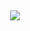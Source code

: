 ## 
<p align="center">
  <img src="https://readme-typing-svg.demolab.com?font=Pacifico&size=40&duration=2500&pause=1000&color=0066FF&center=true&vCenter=true&width=700&lines=Stav+Aizik+-+Electrical+Engineering+💎" />
</p>



<!--
**stav-aizik/stav-aizik** is a ✨ _special_ ✨ repository because its `README.md` (this file) appears on your GitHub profile.

Here are some ideas to get you started:

- 🔭 I’m currently working on ...
- 🌱 I’m currently learning ...
- 👯 I’m looking to collaborate on ...
- 🤔 I’m looking for help with ...
- 💬 Ask me about ...
- 📫 How to reach me: ...
- 😄 Pronouns: ...
- ⚡ Fun fact: ...
-->
